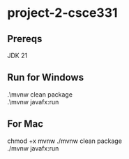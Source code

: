 # project-2-csce331

## Prereqs
JDK 21

## Run for Windows
.\mvnw clean package<br>
.\mvnw javafx:run

## For Mac
chmod +x mvnw
./mvnw clean package<br>
./mvnw javafx:run
